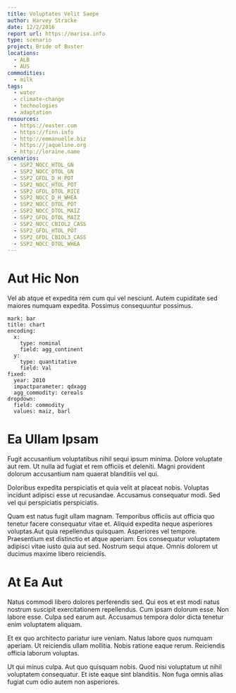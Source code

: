 ```yaml
---
title: Voluptates Velit Saepe
author: Harvey Stracke
date: 12/2/2016
report url: https://marisa.info
type: scenario
project: Bride of Buster
locations:
  - ALB
  - AUS
commodities:
  - milk
tags:
  - water
  - climate-change
  - technologies
  - adaptation
resources:
  - https://easter.com
  - https://finn.info
  - http://emmanuelle.biz
  - https://jaqueline.org
  - http://loraine.name
scenarios:
  - SSP2_NOCC_HTOL_GN
  - SSP2_NOCC_DTOL_GN
  - SSP2_GFDL_D_H_POT
  - SSP2_NOCC_HTOL_POT
  - SSP2_GFDL_DTOL_RICE
  - SSP2_NOCC_D_H_WHEA
  - SSP2_NOCC_DTOL_POT
  - SSP2_NOCC_DTOL_MAIZ
  - SSP2_GFDL_DTOL_MAIZ
  - SSP2_NOCC_CBIOL2_CASS
  - SSP2_GFDL_HTOL_POT
  - SSP2_GFDL_CBIOL3_CASS
  - SSP2_NOCC_DTOL_WHEA
---
```

# Aut Hic Non
Vel ab atque et expedita rem cum qui vel nesciunt. Autem cupiditate sed maiores numquam expedita. Possimus consequuntur possimus.

```vis
mark: bar
title: chart
encoding:
  x:
    type: nominal
    field: agg_continent
  y:
    type: quantitative
    field: Val
fixed:
  year: 2010
  impactparameter: qdxagg
  agg_commodity: cereals
dropdown:
  field: commodity
  values: maiz, barl
```

# Ea Ullam Ipsam
Fugit accusantium voluptatibus nihil sequi ipsum minima. Dolore voluptate aut rem. Ut nulla ad fugiat et rem officiis et deleniti. Magni provident dolorum accusantium nam quaerat blanditiis vel qui.
 Doloribus expedita perspiciatis et quia velit at placeat nobis. Voluptas incidunt adipisci esse ut recusandae. Accusamus consequatur modi. Sed vel qui perspiciatis perspiciatis.
 Quam est natus fugit ullam magnam. Temporibus officiis aut officia quo tenetur facere consequatur vitae et. Aliquid expedita neque asperiores voluptas.Aut quia repellendus quisquam. Asperiores vel tempore. Praesentium est distinctio et atque aperiam. Eos consequatur voluptatem adipisci vitae iusto quia aut sed. Nostrum sequi atque. Omnis dolorem ut ducimus maxime libero reiciendis.

# At Ea Aut
Natus commodi libero dolores perferendis sed. Qui eos et est modi natus nostrum suscipit exercitationem repellendus. Cum ipsam dolorum esse. Non labore esse. Culpa sed earum aut. Accusamus tempora dolor dicta tenetur enim voluptatem aliquam.
 Et ex quo architecto pariatur iure veniam. Natus labore quos numquam aperiam. Ut reiciendis ullam mollitia. Nobis ratione eaque rerum. Reiciendis officia laborum voluptas.
 Ut qui minus culpa. Aut quo quisquam nobis. Quod nisi voluptatum ut nihil voluptatem consequatur. Et iste eaque sint blanditiis. Non fuga omnis alias fugiat cum odio autem non asperiores.
